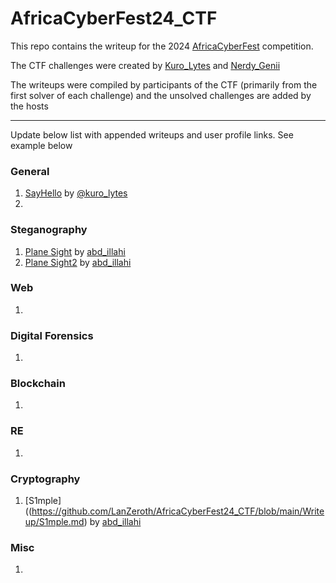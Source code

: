 # AfricaCyberFest24_CTF
This repo contains the writeup for the 2024 [AfricaCyberFest](https://twitter.com/AfricaCyberFest) competition.

The CTF challenges were created by [Kuro_Lytes](https://twitter.com/Kuro_Lytes) and [Nerdy_Genii](https://twitter.com/Nerdy_Genii)

The writeups were compiled by participants of the CTF (primarily from the first solver of each challenge) and the unsolved challenges are added by the hosts

---
Update below list with appended writeups and user profile links. See example below

### General 
1. [SayHello](https://github.com/M4xHedRum/AfricaCyberFest24_CTF/blob/main/Writeup/SayHello.md) by [@kuro_lytes](https://twitter.com/kuro_lytes)
2.

### Steganography 
1. [Plane Sight](https://github.com/LanZeroth/AfricaCyberFest24_CTF/blob/main/Writeup/Plane-Sight.md) by [abd_illahi](https://twitter.com/abd_illahi)
2. [Plane Sight2](https://github.com/LanZeroth/AfricaCyberFest2024-/blob/main/Write-up.md) by [abd_illahi](https://twitter.com/abd_illahi)

### Web
1.

### Digital Forensics
1.

### Blockchain 
1.

### RE
1.

### Cryptography
1. [S1mple]((https://github.com/LanZeroth/AfricaCyberFest24_CTF/blob/main/Writeup/S1mple.md) by  [abd_illahi](https://twitter.com/abd_illahi)

### Misc
1.
